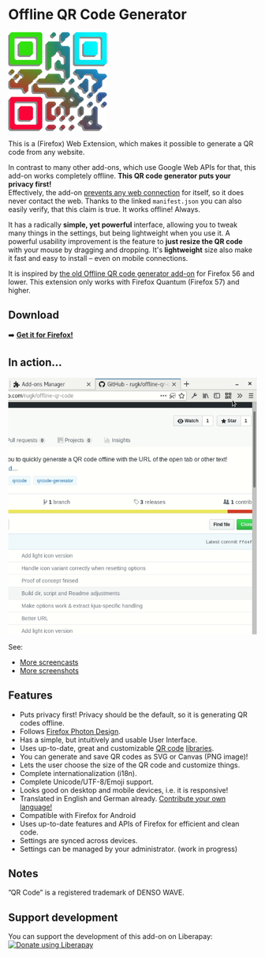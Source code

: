 # Offline QR Code Generator

<img height="200" width="200" src="assets/qrbig-optimized.svg">

This is a (Firefox) Web Extension, which makes it possible to generate a QR code from any website.

In contrast to many other add-ons, which use Google Web APIs for that, this add-on works completely offline. **This QR code generator puts your privacy first!**  
Effectively, the add-on [prevents any web connection](src/manifest.json#L33) for itself, so it does never contact the web. Thanks to the linked `manifest.json` you can also easily verify, that this claim is true. It works offline! Always.

It has a radically **simple, yet powerful** interface, allowing you to tweak many things in the settings, but being lightweight when you use it. A powerful usability improvement is the feature to **just resize the QR code** with your mouse by dragging and dropping. It's **lightweight** size also make it fast and easy to install – even on mobile connections.

It is inspired by [the old Offline QR code generator add-on](https://github.com/catholicon/OfflineQR) for Firefox 56 and lower. This extension only works with Firefox Quantum (Firefox 57) and higher.

## Download

:arrow_right: **[Get it for Firefox!](https://addons.mozilla.org/de/firefox/addon/offline-qr-code-generator/)**

## In action…

![showing resizing](assets/screencasts/qrResize.gif)

See:
* [More screencasts](assets/screencasts)
* [More screenshots](assets/screenshots)

## Features
* Puts privacy first! Privacy should be the default, so it is generating QR codes offline.
* Follows [Firefox Photon Design](https://design.firefox.com/photon/welcome.html).
* Has a simple, but intuitively and usable User Interface.
* Uses up-to-date, great and customizable [QR code](https://github.com/nayuki/QR-Code-generator) [libraries](https://larsjung.de/kjua/).
* You can generate and save QR codes as SVG or Canvas (PNG image)!
* Lets the user choose the size of the QR code and customize things.
* Complete internationalization (i18n).
* Complete Unicode/UTF-8/Emoji support.
* Looks good on desktop and mobile devices, i.e. it is responsive!
* Translated in English and German already. [Contribute your own language!](CONTRIBUTING.md#Translations)
* Compatible with Firefox for Android
* Uses up-to-date features and APIs of Firefox for efficient and clean code.
* Settings are synced across devices.
* Settings can be managed by your administrator. (work in progress)

## Notes

”QR Code” is a registered trademark of DENSO WAVE.

## Support development

You can support the development of this add-on on Liberapay:  
[![Donate using Liberapay](https://liberapay.com/assets/widgets/donate.svg)](https://liberapay.com/rugk/donate)
